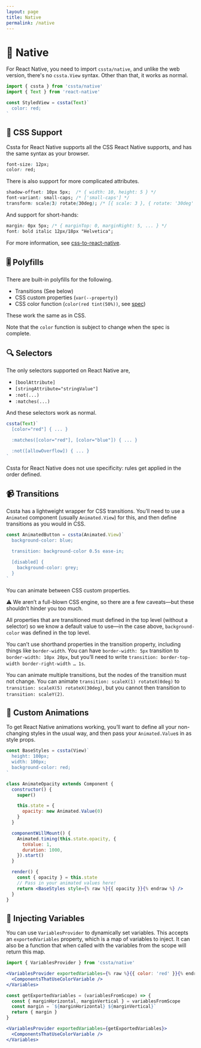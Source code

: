 ```yaml
---
layout: page
title: Native
permalink: /native
---
```


# 📱 Native

For React Native, you need to import `cssta/native`, and unlike the web version, there's no `cssta.View` syntax. Other than that, it works as normal.

```jsx
import { cssta } from 'cssta/native'
import { Text } from 'react-native'

const StyledView = cssta(Text)`
  color: red;
`
```

## 📝 CSS Support

Cssta for React Native supports all the CSS React Native supports, and has the same syntax as your browser.

```css
font-size: 12px;
color: red;
```

There is also support for more complicated attributes.

```css
shadow-offset: 10px 5px;  /* { width: 10, height: 5 } */
font-variant: small-caps; /* ['small-caps'] */
transform: scale(3) rotate(30deg); /* [{ scale: 3 }, { rotate: '30deg' }] */
```

And support for short-hands:

```css
margin: 0px 5px; /* { marginTop: 0, marginRight: 5, ... } */
font: bold italic 12px/18px "Helvetica";
```

For more information, see [css-to-react-native](https://www.npmjs.com/package/css-to-react-native).

## 🎚 Polyfills

There are built-in polyfills for the following.

* Transitions (See below)
* CSS custom properties (`var(--property)`)
* CSS color function (`color(red tint(50%))`, see [spec](https://drafts.csswg.org/css-color/#modifying-colors))

These work the same as in CSS.

Note that the `color` function is subject to change when the spec is complete.

## 🔍 Selectors

The only selectors supported on React Native are,

* `[boolAttribute]`
* `[stringAttribute="stringValue"]`
* `:not(...)`
* `:matches(...)`

And these selectors work as normal.

```jsx
cssta(Text)`
  [color="red"] { ... }

  :matches([color="red"], [color="blue"]) { ... }

  :not([allowOverflow]) { ... }
`
```

Cssta for React Native does not use specificity: rules get applied in the order defined.

## 📹 Transitions

Cssta has a lightweight wrapper for CSS transitions. You’ll need to use a `Animated` component (usually `Animated.View`) for this, and then define transitions as you would in CSS.

```jsx
const AnimatedButton = cssta(Animated.View)`
  background-color: blue;

  transition: background-color 0.5s ease-in;

  [disabled] {
    background-color: grey;
  }
`
```

You can animate between CSS custom properties.

⚠️ We aren’t a full-blown CSS engine, so there are a few caveats—but these shouldn’t hinder you too much.

All properties that are transitioned must defined in the top level (without a selector) so we know a default value to use—in the case above, `background-color` was defined in the top level.

You can’t use shorthand properties in the transition property, including things like `border-width`. You can have `border-width: 5px` transition to `border-width: 10px 20px`, but you’ll need to write `transition: border-top-width border-right-width … 1s`.

You can animate multiple transitions, but the nodes of the transition must not change. You can animate `transition: scaleX(1) rotateX(0deg)` to `transition: scaleX(5) rotateX(30deg)`, but you cannot then transition to `transition: scaleY(2)`.

## 🎥 Custom Animations

To get React Native animations working, you’ll want to define all your non-changing styles in the usual way, and then pass your `Animated.Value`s in as style props.

```jsx
const BaseStyles = cssta(View)`
  height: 100px;
  width: 100px;
  background-color: red;
`

class AnimateOpacity extends Component {
  constructor() {
    super()

    this.state = {
      opacity: new Animated.Value(0)
    }
  }

  componentWillMount() {
    Animated.timing(this.state.opacity, {
      toValue: 1,
      duration: 1000,
    }).start()
  }

  render() {
    const { opacity } = this.state
    // Pass in your animated values here!
    return <BaseStyles style={% raw %}{{ opacity }}{% endraw %} />
  }
}
```

## 💉 Injecting Variables

You can use `VariablesProvider` to dynamically set variables. This accepts an `exportedVariables` property, which is a map of variables to inject. It can also be a function that when called with the variables from the scope will return this map.

```jsx
import { VariablesProvider } from 'cssta/native'

<VariablesProvider exportedVariables={% raw %}{{ color: 'red' }}{% endraw %}>
  <ComponentsThatUseColorVariable />
</Variables>
```

```jsx
const getExportedVariables = (variablesFromScope) => {
  const { marginHorizontal, marginVertical } = variablesFromScope
  const margin = `${marginHorizontal} ${marginVertical}`
  return { margin }
}

<VariablesProvider exportedVariables={getExportedVariables}>
  <ComponentsThatUseColorVariable />
</Variables>
```
